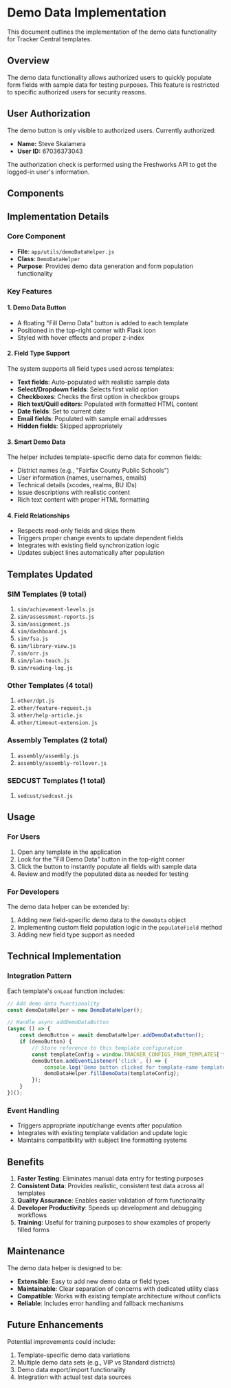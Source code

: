 # Demo Data Implementation

This document outlines the implementation of the demo data functionality for Tracker Central templates.

## Overview

The demo data functionality allows authorized users to quickly populate form fields with sample data for testing purposes. This feature is restricted to specific authorized users for security reasons.

## User Authorization

The demo button is only visible to authorized users. Currently authorized:
- **Name:** Steve Skalamera
- **User ID:** 67036373043

The authorization check is performed using the Freshworks API to get the logged-in user's information.

## Components

## Implementation Details

### Core Component
- **File**: `app/utils/demoDataHelper.js`
- **Class**: `DemoDataHelper`
- **Purpose**: Provides demo data generation and form population functionality

### Key Features

#### 1. Demo Data Button
- A floating "Fill Demo Data" button is added to each template
- Positioned in the top-right corner with Flask icon
- Styled with hover effects and proper z-index

#### 2. Field Type Support
The system supports all field types used across templates:
- **Text fields**: Auto-populated with realistic sample data
- **Select/Dropdown fields**: Selects first valid option
- **Checkboxes**: Checks the first option in checkbox groups
- **Rich text/Quill editors**: Populated with formatted HTML content
- **Date fields**: Set to current date
- **Email fields**: Populated with sample email addresses
- **Hidden fields**: Skipped appropriately

#### 3. Smart Demo Data
The helper includes template-specific demo data for common fields:
- District names (e.g., "Fairfax County Public Schools")
- User information (names, usernames, emails)
- Technical details (xcodes, realms, BU IDs)
- Issue descriptions with realistic content
- Rich text content with proper HTML formatting

#### 4. Field Relationships
- Respects read-only fields and skips them
- Triggers proper change events to update dependent fields
- Integrates with existing field synchronization logic
- Updates subject lines automatically after population

## Templates Updated

### SIM Templates (9 total)
1. `sim/achievement-levels.js`
2. `sim/assessment-reports.js`
3. `sim/assignment.js`
4. `sim/dashboard.js`
5. `sim/fsa.js`
6. `sim/library-view.js`
7. `sim/orr.js`
8. `sim/plan-teach.js`
9. `sim/reading-log.js`

### Other Templates (4 total)
1. `other/dpt.js`
2. `other/feature-request.js`
3. `other/help-article.js`
4. `other/timeout-extension.js`

### Assembly Templates (2 total)
1. `assembly/assembly.js`
2. `assembly/assembly-rollover.js`

### SEDCUST Templates (1 total)
1. `sedcust/sedcust.js`

## Usage

### For Users
1. Open any template in the application
2. Look for the "Fill Demo Data" button in the top-right corner
3. Click the button to instantly populate all fields with sample data
4. Review and modify the populated data as needed for testing

### For Developers
The demo data helper can be extended by:
1. Adding new field-specific demo data to the `demoData` object
2. Implementing custom field population logic in the `populateField` method
3. Adding new field type support as needed

## Technical Implementation

### Integration Pattern
Each template's `onLoad` function includes:
```javascript
// Add demo data functionality
const demoDataHelper = new DemoDataHelper();

// Handle async addDemoDataButton
(async () => {
    const demoButton = await demoDataHelper.addDemoDataButton();
    if (demoButton) {
        // Store reference to this template configuration
        const templateConfig = window.TRACKER_CONFIGS_FROM_TEMPLATES['template-name'] || module.exports;
        demoButton.addEventListener('click', () => {
            console.log('Demo button clicked for template-name template');
            demoDataHelper.fillDemoData(templateConfig);
        });
    }
})();
```

### Event Handling
- Triggers appropriate input/change events after population
- Integrates with existing template validation and update logic
- Maintains compatibility with subject line formatting systems

## Benefits

1. **Faster Testing**: Eliminates manual data entry for testing purposes
2. **Consistent Data**: Provides realistic, consistent test data across all templates
3. **Quality Assurance**: Enables easier validation of form functionality
4. **Developer Productivity**: Speeds up development and debugging workflows
5. **Training**: Useful for training purposes to show examples of properly filled forms

## Maintenance

The demo data helper is designed to be:
- **Extensible**: Easy to add new demo data or field types
- **Maintainable**: Clear separation of concerns with dedicated utility class
- **Compatible**: Works with existing template architecture without conflicts
- **Reliable**: Includes error handling and fallback mechanisms

## Future Enhancements

Potential improvements could include:
1. Template-specific demo data variations
2. Multiple demo data sets (e.g., VIP vs Standard districts)
3. Demo data export/import functionality
4. Integration with actual test data sources